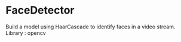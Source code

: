 # FaceDetector

Build a model using HaarCascade to identify faces in a video stream.
Library : opencv
